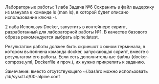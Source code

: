 Лабораторные работы:
1 лаба
Задача №6
Сохранить в файл выдержку из мануала к команде ls (man ls), в которой будет описано использование ключа -r.

2 лаба
Используя Docker, запустить в контейнере скрипт, разработанный для лабораторной работы №1. В качестве базового образа рекомендуется выбрать alpine:latest. 

Результатом работы должен быть скриншот с окном терминала, в котором выполнена команда docker, запускающая скрипт, вместе с результатом его работы. Если есть дополнительные файлы (docker-compose.yml, Dockerfile и проч.), их нужно прикрепить к заданию.

Замечание: вместо отсутствующего ~/.bashrc можно использовать /lib/sysctl.d/00-alpine.conf
